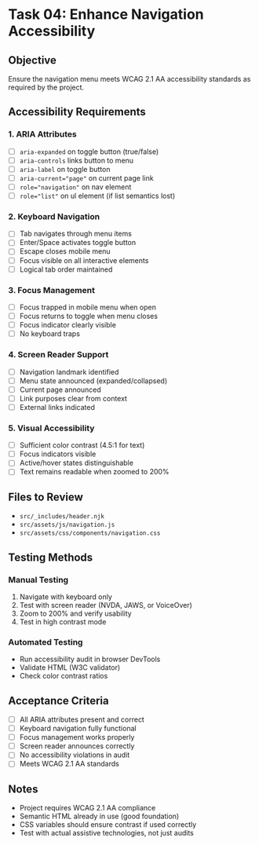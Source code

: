 # Task 04: Enhance Navigation Accessibility

## Objective
Ensure the navigation menu meets WCAG 2.1 AA accessibility standards as required by the project.

## Accessibility Requirements

### 1. ARIA Attributes
- [ ] `aria-expanded` on toggle button (true/false)
- [ ] `aria-controls` links button to menu
- [ ] `aria-label` on toggle button
- [ ] `aria-current="page"` on current page link
- [ ] `role="navigation"` on nav element
- [ ] `role="list"` on ul element (if list semantics lost)

### 2. Keyboard Navigation
- [ ] Tab navigates through menu items
- [ ] Enter/Space activates toggle button
- [ ] Escape closes mobile menu
- [ ] Focus visible on all interactive elements
- [ ] Logical tab order maintained

### 3. Focus Management
- [ ] Focus trapped in mobile menu when open
- [ ] Focus returns to toggle when menu closes
- [ ] Focus indicator clearly visible
- [ ] No keyboard traps

### 4. Screen Reader Support
- [ ] Navigation landmark identified
- [ ] Menu state announced (expanded/collapsed)
- [ ] Current page announced
- [ ] Link purposes clear from context
- [ ] External links indicated

### 5. Visual Accessibility
- [ ] Sufficient color contrast (4.5:1 for text)
- [ ] Focus indicators visible
- [ ] Active/hover states distinguishable
- [ ] Text remains readable when zoomed to 200%

## Files to Review
- `src/_includes/header.njk`
- `src/assets/js/navigation.js`
- `src/assets/css/components/navigation.css`

## Testing Methods

### Manual Testing
1. Navigate with keyboard only
2. Test with screen reader (NVDA, JAWS, or VoiceOver)
3. Zoom to 200% and verify usability
4. Test in high contrast mode

### Automated Testing
- Run accessibility audit in browser DevTools
- Validate HTML (W3C validator)
- Check color contrast ratios

## Acceptance Criteria
- [ ] All ARIA attributes present and correct
- [ ] Keyboard navigation fully functional
- [ ] Focus management works properly
- [ ] Screen reader announces correctly
- [ ] No accessibility violations in audit
- [ ] Meets WCAG 2.1 AA standards

## Notes
- Project requires WCAG 2.1 AA compliance
- Semantic HTML already in use (good foundation)
- CSS variables should ensure contrast if used correctly
- Test with actual assistive technologies, not just audits
